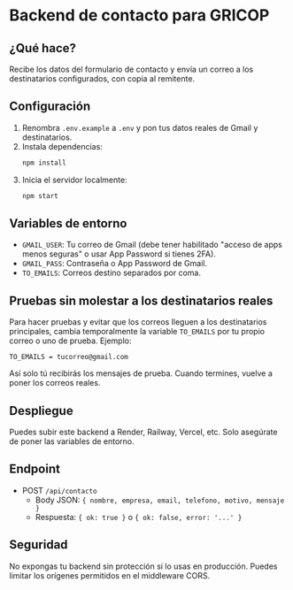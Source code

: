# Backend de contacto para GRICOP

## ¿Qué hace?

Recibe los datos del formulario de contacto y envía un correo a los destinatarios configurados, con copia al remitente.

## Configuración
1. Renombra `.env.example` a `.env` y pon tus datos reales de Gmail y destinatarios.
2. Instala dependencias:
   ```bash
   npm install
   ```
3. Inicia el servidor localmente:
   ```bash
   npm start
   ```


## Variables de entorno
- `GMAIL_USER`: Tu correo de Gmail (debe tener habilitado "acceso de apps menos seguras" o usar App Password si tienes 2FA).
- `GMAIL_PASS`: Contraseña o App Password de Gmail.
- `TO_EMAILS`: Correos destino separados por coma.

## Pruebas sin molestar a los destinatarios reales
Para hacer pruebas y evitar que los correos lleguen a los destinatarios principales, cambia temporalmente la variable `TO_EMAILS` por tu propio correo o uno de prueba. Ejemplo:

```
TO_EMAILS = tucorreo@gmail.com
```

Así solo tú recibirás los mensajes de prueba. Cuando termines, vuelve a poner los correos reales.

## Despliegue
Puedes subir este backend a Render, Railway, Vercel, etc. Solo asegúrate de poner las variables de entorno.

## Endpoint
- POST `/api/contacto`
  - Body JSON: `{ nombre, empresa, email, telefono, motivo, mensaje }`
  - Respuesta: `{ ok: true }` o `{ ok: false, error: '...' }`

## Seguridad
No expongas tu backend sin protección si lo usas en producción. Puedes limitar los orígenes permitidos en el middleware CORS.
